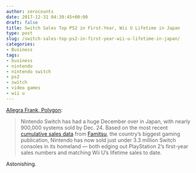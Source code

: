 ```yaml
---
author: zerocounts
date: 2017-12-31 04:39:45+00:00
draft: false
title: Switch Sales Top PS2 in First-Year, Wii U Lifetime in Japan
type: post
slug: /switch-sales-top-ps2-in-first-year-wii-u-lifetime-in-japan/
categories:
- Business
tags:
- business
- nintendo
- nintendo switch
- ps2
- switch
- video games
- wii u
---
```


[Allegra Frank, Polygon](https://www.polygon.com/2017/12/29/16829726/nintendo-switch-sales-numbers-japan-fastest-selling-console):

> Nintendo Switch has had a huge December over in Japan, with nearly 900,000 systems sold by Dec. 24. Based on the most recent [cumulative sales data](https://twitter.com/mochi_wsj/status/946202445515915264) from [Famitsu](https://www.famitsu.com/biz/ranking/), the country’s biggest gaming publication, Nintendo has now sold just under 3.3 million Switch consoles in its homeland — both edging out PlayStation 2’s first-year sales numbers and matching Wii U’s lifetime sales to date.

Astonishing.
